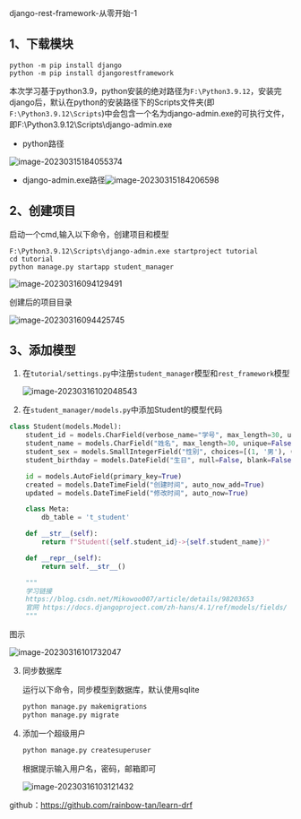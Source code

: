 django-rest-framework-从零开始-1

## 1、下载模块

```shell
python -m pip install django 
python -m pip install djangorestframework 
```

本次学习基于python3.9，python安装的绝对路径为`F:\Python3.9.12`，安装完django后，默认在python的安装路径下的Scripts文件夹(即`F:\Python3.9.12\Scripts`)中会包含一个名为django-admin.exe的可执行文件，即F:\Python3.9.12\Scripts\django-admin.exe

- python路径

![image-20230315184055374](C:\Users\dell\AppData\Roaming\Typora\typora-user-images\image-20230315184055374.png)

- django-admin.exe路径![image-20230315184206598](C:\Users\dell\AppData\Roaming\Typora\typora-user-images\image-20230315184206598.png)

## 2、创建项目

启动一个cmd,输入以下命令，创建项目和模型

```shell
‪F:\Python3.9.12\Scripts\django-admin.exe startproject tutorial
cd tutorial
python manage.py startapp student_manager
```

![image-20230316094129491](C:\Users\dell\AppData\Roaming\Typora\typora-user-images\image-20230316094129491.png)

创建后的项目目录

![image-20230316094425745](C:\Users\dell\AppData\Roaming\Typora\typora-user-images\image-20230316094425745.png)

## 3、添加模型

1. 在`tutorial/settings.py`中注册`student_manager`模型和`rest_framework`模型

   ![image-20230316102048543](C:\Users\dell\AppData\Roaming\Typora\typora-user-images\image-20230316102048543.png)

2. 在`student_manager/models.py`中添加Student的模型代码

```python
class Student(models.Model):
    student_id = models.CharField(verbose_name="学号", max_length=30, unique=True, null=False, blank=False, db_index=True, help_text="学号最大长度为30")
    student_name = models.CharField("姓名", max_length=30, unique=False, null=False, blank=False, db_index=True, help_text="学号最大长度为30")
    student_sex = models.SmallIntegerField("性别", choices=[(1, '男'), (0, '女')], null=False, blank=False, help_text="1->男,0->女")
    student_birthday = models.DateField("生日", null=False, blank=False, help_text="学生生日")

    id = models.AutoField(primary_key=True)
    created = models.DateTimeField("创建时间", auto_now_add=True)
    updated = models.DateTimeField("修改时间", auto_now=True)

    class Meta:
        db_table = 't_student'

    def __str__(self):
        return f"Student({self.student_id}->{self.student_name})"

    def __repr__(self):
        return self.__str__()

    """
    学习链接
    https://blog.csdn.net/Mikowoo007/article/details/98203653
    官网 https://docs.djangoproject.com/zh-hans/4.1/ref/models/fields/
    """
```

图示

![image-20230316101732047](C:\Users\dell\AppData\Roaming\Typora\typora-user-images\image-20230316101732047.png)

3. 同步数据库

   运行以下命令，同步模型到数据库，默认使用sqlite

   ```python
   python manage.py makemigrations 
   python manage.py migrate
   ```

4. 添加一个超级用户

   ```python
   python manage.py createsuperuser
   ```

   根据提示输入用户名，密码，邮箱即可

   ![image-20230316103121432](C:\Users\dell\AppData\Roaming\Typora\typora-user-images\image-20230316103121432.png)

github：https://github.com/rainbow-tan/learn-drf
